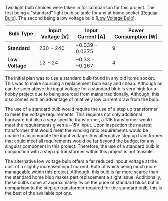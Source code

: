 Two light bulb choices were taken in for comparison for this project. The first being a "standard" light bulb suitable for any at home socket [[Regular Bulb](https://www.thewarehouse.co.nz/p/edapt-led-e27-classic-light-bulb-9w-cool-white-3-pack/R2733262.html?gclsrc=aw.ds&ds_rl=1268368&ds_rl=1268368&gclid=CjwKCAjwzeqVBhAoEiwAOrEmzYR_eyKCu1595M0PQq3uTocRSjo8KQu5t7SbOf_fopfRBaKLckj6xhoCnCgQAvD_BwE&gclsrc=aw.ds)].
The second being a low voltage bulb [[Low Voltage Bulb](https://www.liquidleds.com.au/products/4-watt-12-volt-fancy-round-g45-dimmable-led-filament-light-bulb-e27?gclid=CjwKCAjwquWVBhBrEiwAt1Kmwt45sR3A0kkG7pg0l-bPMKw2y6W-FygZxoLcmJDk2elwIOLXmFRkDBoCBvUQAvD_BwE&utm_campaign=Google%20Shopping&utm_medium=cpc&utm_source=google)].



| Bulb Type    | Input Voltage [V] | Input Current [A] | Power Consumption [W] |
| ----------- | ----------- | ---------- | ----------- |
| **Standard**      | 230 - 240       | ~0.039 - 0.0375 | 9 |
| **Low Voltage** |    12 - 24     | ~0.33 - ~0.167 | 4 |

The initial plan was to use a standard bulb found in any old home socket. This was to make sourcing a replacement bulb easy and cheap.
Although as can be seen above the input voltage for a standard blub is very high for a hobby project due to being sourced from mains
traditionally. Although, this also comes with an advantage of relatively low current draw from the bulb.

The use of a standard bulb would require the use of a step up transformer to meet the voltage requirements. This requires not only additional hardware but also
a very specific transformer, a 1:16 transformer would meet the requirements given a ~15V input. Upon inspection the nearest transformer that would meet the winding ratio
requirements would be unable to accomodate the input voltage. Any alternative step up transformer that could meet all requirements would be far beyond the budget
for any singular component in this project. Therefore, the use of a standard bulb in conjunction with a step up transformer within this project is not feasible.

The alternative low voltage bulb offers a far reduced inpout voltage at the cost of a slightly increased input current. Both of which being much more manageable
within this project. Although, this bulb is far more scarce than the standard home blub makes part replacement a slight issue. Additionally, these bulbs come at approximately
twice the price of standard blubs but in comparison to the step up transformer required for the standard bulb, this is the best of the available options.
